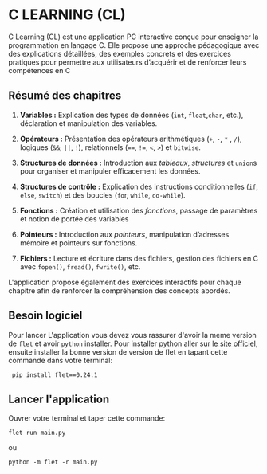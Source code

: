 # C LEARNING (CL)
C Learning (CL) est une application PC interactive conçue pour enseigner la programmation en langage C. Elle propose une approche pédagogique avec des explications détaillées, des exemples concrets et des exercices pratiques pour permettre aux utilisateurs d’acquérir et de renforcer leurs compétences en C

## Résumé des chapitres
1. **Variables :** Explication des types de données (`int`, `float`,`char`, etc.), déclaration et manipulation des variables.

2. **Opérateurs :** Présentation des opérateurs arithmétiques (`+`, `-`, `*` , `/`), logiques (`&&`, `||`, `!`), relationnels (`==`, `!=`, `<`, `>`) et `bitwise`.

3. **Structures de données :** Introduction aux _tableaux_, _structures_ et `union`s pour organiser et manipuler efficacement les données.

4. **Structures de contrôle :** Explication des instructions conditionnelles (`if`, `else`, `switch`) et des boucles (`fo`r, `while`, `do-while`).

5. **Fonctions :** Création et utilisation des _fonctions_, passage de paramètres et notion de portée des variables

6. **Pointeurs :** Introduction aux _pointeurs_, manipulation d’adresses mémoire et pointeurs sur fonctions.

7. **Fichiers :** Lecture et écriture dans des fichiers, gestion des fichiers en C avec `fopen()`, `fread()`, `fwrite()`, etc.

L'application propose également des exercices interactifs pour chaque chapitre afin de renforcer la compréhension des concepts abordés.

## Besoin logiciel
Pour lancer L'application vous devez vous rassurer d'avoir la meme version de `flet` et avoir `python` installer. Pour installer python aller sur [le site officiel](www.python.org), ensuite installer la bonne version de version de flet en tapant cette commande dans votre terminal:
```
 pip install flet==0.24.1
```

## Lancer l'application 
Ouvrer votre terminal et taper cette commande:
```
flet run main.py
```
ou 
```
python -m flet -r main.py
```